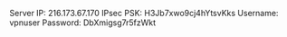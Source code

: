 



Server IP: 216.173.67.170
IPsec PSK: H3Jb7xwo9cj4hYtsvKks
Username: vpnuser
Password: DbXmigsg7r5fzWkt
